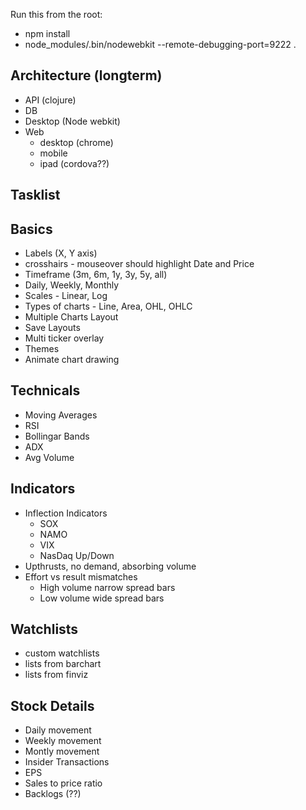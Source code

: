 Run this from the root:
 * npm install
 * node_modules/.bin/nodewebkit --remote-debugging-port=9222  .


Architecture (longterm)
--------------------

- API (clojure)
- DB
- Desktop (Node webkit)
- Web
    - desktop (chrome)
    - mobile
    - ipad (cordova??)


Tasklist
--------

Basics
------
* Labels (X, Y axis)
* crosshairs - mouseover should highlight Date and Price
* Timeframe (3m, 6m, 1y, 3y, 5y, all)
* Daily, Weekly, Monthly
* Scales - Linear, Log
* Types of charts - Line, Area, OHL, OHLC
* Multiple Charts Layout
* Save Layouts
* Multi ticker overlay
* Themes
* Animate chart drawing


Technicals
-----------

* Moving Averages
* RSI
* Bollingar Bands
* ADX
* Avg Volume


Indicators
------------
* Inflection Indicators
    - SOX
    - NAMO
    - VIX
    - NasDaq Up/Down
* Upthrusts, no demand, absorbing volume
* Effort vs result mismatches
    - High volume narrow spread bars
    - Low volume wide spread bars

Watchlists
----------
  - custom watchlists
  - lists from barchart
  - lists from finviz


Stock Details
--------------
  - Daily movement
  - Weekly movement
  - Montly movement
  - Insider Transactions
  - EPS
  - Sales to price ratio
  - Backlogs (??)

